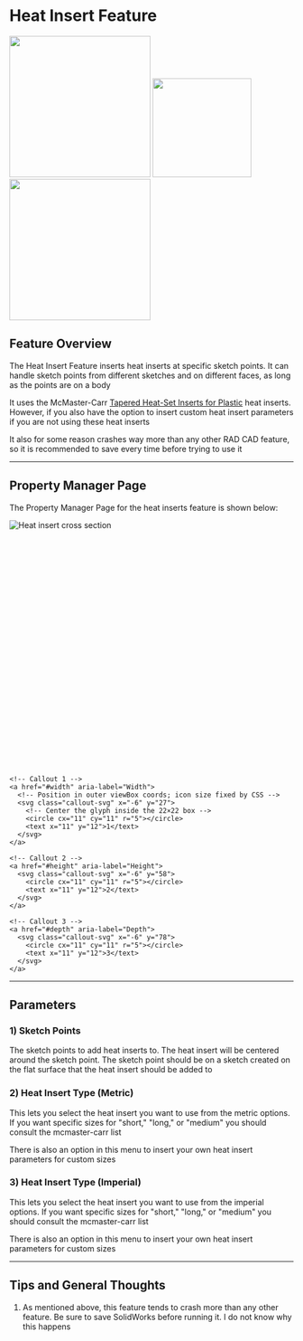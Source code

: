 # Heat Insert Feature

<p align="left">
  <img src="https://tamu-edu.github.io/rad_lab_rad_cad_documentation/demo-images/heat1.png" width="250">
  <img src="https://tamu-edu.github.io/rad_lab_rad_cad_documentation/demo-images/heat2.png" width="175">
  <img src="https://tamu-edu.github.io/rad_lab_rad_cad_documentation/demo-images/heat3.png" width="250">
</p>

## Feature Overview

The Heat Insert Feature inserts heat inserts at specific sketch points. It can handle sketch points from different sketches and on different faces, as long as the points are on a body

It uses the McMaster-Carr [Tapered Heat-Set Inserts for Plastic](https://www.mcmaster.com/products/inserts/threaded-insert-type~heat-set/tapered-heat-set-inserts-for-plastic-7/) heat inserts. However, if you also have the option to insert custom heat insert parameters if you are not using these heat inserts

It also for some reason crashes way more than any other RAD CAD feature, so it is recommended to save every time before trying to use it

---

## Property Manager Page

The Property Manager Page for the heat inserts feature is shown below:

<div class="image-annot"
     style="
            --image-max-width: 235px;
            --overlay-width: 500px;
            --callout-stroke: 2px;           /* outline thickness */
            --callout-size: 22px;            /* icon box size */
            --callout-font-size: 8px;       /* number size */
            --callout-stroke-color: red;     /* default circle color */
            --callout-text-color: red;       /* default number color */
            --callout-stroke-hover: blue;    /* hover circle color */
            --callout-text-hover: blue;">    <!-- hover number color -->
  <img src="https://tamu-edu.github.io/rad_lab_rad_cad_documentation/images/heat-insert-pmp.png" alt="Heat insert cross section">

  <!-- Outer overlay: scalable and centered -->
  <svg viewBox="0 0 120 100" preserveAspectRatio="xMidYMid meet" aria-hidden="true">

    <!-- Callout 1 -->
    <a href="#width" aria-label="Width">
      <!-- Position in outer viewBox coords; icon size fixed by CSS -->
      <svg class="callout-svg" x="-6" y="27">
        <!-- Center the glyph inside the 22×22 box -->
        <circle cx="11" cy="11" r="5"></circle>
        <text x="11" y="12">1</text>
      </svg>
    </a>

    <!-- Callout 2 -->
    <a href="#height" aria-label="Height">
      <svg class="callout-svg" x="-6" y="58">
        <circle cx="11" cy="11" r="5"></circle>
        <text x="11" y="12">2</text>
      </svg>
    </a>

    <!-- Callout 3 -->
    <a href="#depth" aria-label="Depth">
      <svg class="callout-svg" x="-6" y="78">
        <circle cx="11" cy="11" r="5"></circle>
        <text x="11" y="12">3</text>
      </svg>
    </a>

  </svg>
</div>

---

## Parameters

### <a id="width"></a>1) Sketch Points

The sketch points to add heat inserts to. The heat insert will be centered around the sketch point. The sketch point should be on a sketch created on the flat surface that the heat insert should be added to

### <a id="height"></a>2) Heat Insert Type (Metric)
This lets you select the heat insert you want to use from the metric options. If you want specific sizes for "short," "long," or "medium" you should consult the mcmaster-carr list

There is also an option in this menu to insert your own heat insert parameters for custom sizes

### <a id="depth"></a>3) Heat Insert Type (Imperial)
This lets you select the heat insert you want to use from the imperial options. If you want specific sizes for "short," "long," or "medium" you should consult the mcmaster-carr list

There is also an option in this menu to insert your own heat insert parameters for custom sizes

---

## Tips and General Thoughts

1. As mentioned above, this feature tends to crash more than any other feature. Be sure to save SolidWorks before running it. I do not know why this happens

